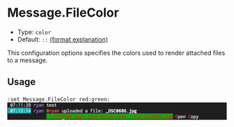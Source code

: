 # Message.FileColor

- Type: `color`
- Default: `::` [(format explanation)](../Colors.md)

This configuration options specifies the colors used to render attached files to a message.

## Usage
`:set Message.FileColor red:green:`
![gifs/Message.FileColor.png](gifs/Message.FileColor.png)
